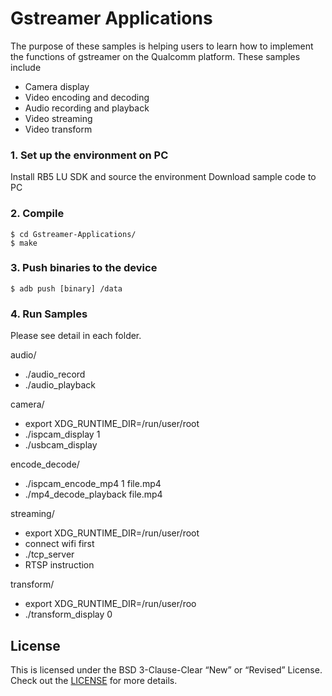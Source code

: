 # Gstreamer Applications

The purpose of these samples is helping users to learn how to implement the functions of gstreamer on the Qualcomm platform.  These samples include 

+ Camera display
+ Video encoding and decoding
+ Audio recording and playback 
+ Video streaming
+ Video transform

### 1. Set up the environment on PC
Install RB5 LU SDK and source the environment
Download sample code to PC

### 2. Compile
```
$ cd Gstreamer-Applications/
$ make
```

### 3. Push binaries to the device
```
$ adb push [binary] /data
```

### 4. Run Samples

Please see detail in each folder.

audio/
 
+ ./audio_record
+ ./audio_playback

camera/
+ export XDG_RUNTIME_DIR=/run/user/root
+ ./ispcam_display 1
+ ./usbcam_display 

encode_decode/

+ ./ispcam_encode_mp4 1 file.mp4
+ ./mp4_decode_playback file.mp4

streaming/
+ export XDG_RUNTIME_DIR=/run/user/root
+ connect wifi first
+ ./tcp_server
+ RTSP instruction

transform/
+ export XDG_RUNTIME_DIR=/run/user/roo
+ ./transform_display 0

## License
This is licensed under the BSD 3-Clause-Clear “New” or “Revised” License. Check out the [LICENSE](LICENSE) for more details.
